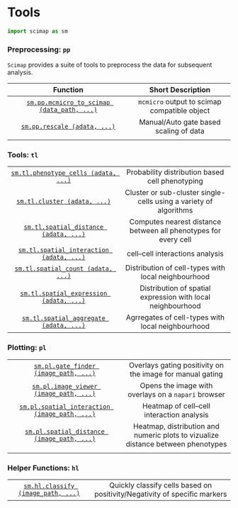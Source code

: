 # Tools


``` python
import scimap as sm
```

### Preprocessing: `pp`

`Scimap` provides a suite of tools to preprocess the data for subsequent analysis.

|                                  Function                                   |              Short Description               |
|:---------------------------------------------------------------------------:|:--------------------------------------------:|
| [`sm.pp.mcmicro_to_scimap (data_path, ...)`](pp/sm.pp.mcmicro_to_scimap.md) | `mcmicro` output to scimap compatible object |
|             [`sm.pp.rescale (adata, ...)`](../pp/sm.pp.rescale)             |    Manual/Auto gate based scaling of data    |
|                                                                             |                                              |

### Tools: `tl`

|                                                                     |                                                 |
|:-------------------------------------------------------------------:|:-----------------------------------------------:|
| [`sm.tl.phenotype_cells (adata, ...)`](tl/sm.tl.phenotype_cells.md) | Probability distribution based cell phenotyping |
| [`sm.tl.cluster (adata, ...)`](tl/sm.tl.cluster.md)     | Cluster or sub-cluster single-cells using a variety of algorithms |
| [`sm.tl.spatial_distance (adata, ...)`](tl/sm.tl.spatial_distance.md)     | Computes nearest distance between all phenotypes for every cell|
| [`sm.tl.spatial_interaction (adata, ...)`](tl/sm.tl.spatial_interaction.md) | cell–cell interactions analysis |
| [`sm.tl.spatial_count (adata, ...)`](tl/sm.tl.spatial_count.md)     | Distribution of cell-types with local neighbourhood |
| [`sm.tl.spatial_expression (adata, ...)`](tl/sm.tl.spatial_expression.md)     | Distribution of spatial expression with local neighbourhood |
| [`sm.tl.spatial_aggregate (adata, ...)`](tl/sm.tl.spatial_aggregate.md)     | Agrregates of cell-types with local neighbourhood |



### Plotting: `pl`

|                                                                    |                                                           |
|:------------------------------------------------------------------:|:---------------------------------------------------------:|
|  [`sm.pl.gate_finder (image_path, ...)`](pl/sm.pl.gate_finder.md)  | Overlays gating positivity on the image for manual gating |
| [`sm.pl.image_viewer (image_path, ...)`](../pl/sm.pl.image_viewer) |    Opens the image with overlays on a `napari` browser    |
| [`sm.pl.spatial_interaction (image_path, ...)`](../pl/sm.pl.spatial_interaction) |    Heatmap of cell–cell interaction analysis    |
| [`sm.pl.spatial_distance (image_path, ...)`](../pl/sm.pl.spatial_distance) |    Heatmap, distribution and numeric plots to vizualize distance between phenotypes    |
|                                                                    |                                                           |

### Helper Functions: `hl`

|                                                                    |                                                           |
|:------------------------------------------------------------------:|:---------------------------------------------------------:|
|  [`sm.hl.classify (image_path, ...)`](hl/sm.hl.classify.md)  | Quickly classify cells based on positivity/Negativity of specific markers |